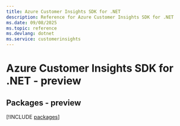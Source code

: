 ```yaml
---
title: Azure Customer Insights SDK for .NET
description: Reference for Azure Customer Insights SDK for .NET
ms.date: 09/08/2025
ms.topic: reference
ms.devlang: dotnet
ms.service: customerinsights
---
```

# Azure Customer Insights SDK for .NET - preview
## Packages - preview
[!INCLUDE [packages](customer-insights-index.md)]